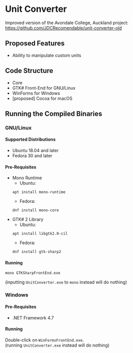 # Unit Converter
Improved version of the Avondale College, Auckland project:
https://github.com/JDCRecomendable/unit-converter-old

## Proposed Features
* Ability to manipulate custom units

## Code Structure
* Core
* GTK# Front-End for GNU/Linux
* WinForms for Windows
* [proposed] Cocoa for macOS

## Running the Compiled Binaries
### GNU/Linux
#### Supported Distributions
* Ubuntu 18.04 and later
* Fedora 30 and later

#### Pre-Requisites
* Mono Runtime
  * Ubuntu:
  ```
  apt install mono-runtime
  ```
  * Fedora:
  ```
  dnf install mono-core
  ```
* GTK# 2 Library
  * Ubuntu:
  ```
  apt install libgtk2.0-cil
  ```
  * Fedora:
  ```
  dnf install gtk-sharp2
  ```

#### Running
```
mono GTKSharpFrontEnd.exe
```  
(inputting `UnitConverter.exe` to `mono` instead will do nothing)

### Windows
#### Pre-Requisites
* .NET Framework 4.7

#### Running
Double-click on `WinFormsFrontEnd.exe`.  
(running `UnitConverter.exe` instead will do nothing)
